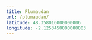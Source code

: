 ```yaml
---
title: Plumaudan
url: /plumaudan/
latitude: 48.358016000000006
longitude: -2.1253450000000003
---
```

